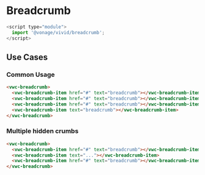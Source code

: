 # Breadcrumb

```js
<script type="module">
  import '@vonage/vivid/breadcrumb';
</script>
```

## Use Cases

### Common Usage

```html preview
<vwc-breadcrumb>
  <vwc-breadcrumb-item href="#" text="breadcrumb"></vwc-breadcrumb-item>
  <vwc-breadcrumb-item href="#" text="breadcrumb"></vwc-breadcrumb-item>
  <vwc-breadcrumb-item href="#" text="breadcrumb"></vwc-breadcrumb-item>
  <vwc-breadcrumb-item text="breadcrumb"></vwc-breadcrumb-item>
</vwc-breadcrumb>
```

### Multiple hidden crumbs

```html preview
<vwc-breadcrumb>
  <vwc-breadcrumb-item href="#" text="breadcrumb"></vwc-breadcrumb-item>
  <vwc-breadcrumb-item text="..."></vwc-breadcrumb-item>
  <vwc-breadcrumb-item href="#" text="breadcrumb"></vwc-breadcrumb-item>
</vwc-breadcrumb>
```

